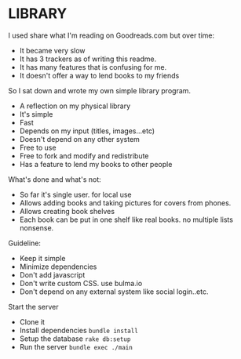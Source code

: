 LIBRARY
=========

I used share what I'm reading on Goodreads.com but over time:

- It became very slow
- It has 3 trackers as of writing this readme.
- It has many features that is confusing for me.
- It doesn't offer a way to lend books to my friends

So I sat down and wrote my own simple library program.

- A reflection on my physical library
- It's simple
- Fast
- Depends on my input (titles, images...etc)
- Doesn't depend on any other system
- Free to use
- Free to fork and modify and redistribute
- Has a feature to lend my books to other people

What's done and what's not:

- So far it's single user. for local use
- Allows adding books and taking pictures for covers from phones.
- Allows creating book shelves
- Each book can be put in one shelf like real books. no multiple lists nonsense.

Guideline:

- Keep it simple
- Minimize dependencies
- Don't add javascript
- Don't write custom CSS. use bulma.io
- Don't depend on any external system like social login..etc.

Start the server

- Clone it
- Install dependencies `bundle install`
- Setup the database `rake db:setup`
- Run the server `bundle exec ./main`
